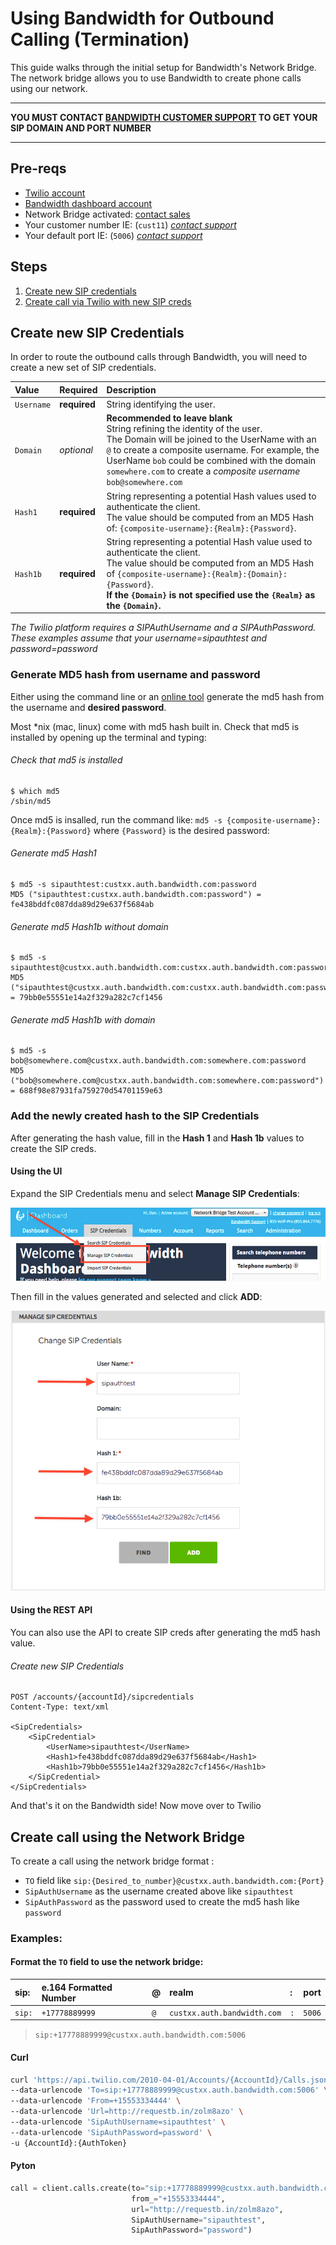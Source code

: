 # Using Bandwidth for Outbound Calling (Termination)

This guide walks through the initial setup for Bandwidth's Network Bridge. The network bridge allows you to use Bandwidth to create phone calls using our network.

---

**YOU MUST CONTACT [BANDWIDTH CUSTOMER SUPPORT](http://support.bandwidth.com) TO GET YOUR SIP DOMAIN AND PORT NUMBER**

---

## Pre-reqs

* [Twilio account](http://twilio.com)
* [Bandwidth dashboard account](http://bandwidth.com)
* Network Bridge activated: [contact sales](https://www.bandwidth.com/)
* Your customer number IE: (`cust11`) _[contact support](http://support.bandwidth.com)_
* Your default port IE: (`5006`) _[contact support](http://support.bandwidth.com)_

## Steps

1. [Create new SIP credentials](#create-new-sip-credentials)
2. [Create call via Twilio with new SIP creds](#create-call-using-the-network-bridge)

## Create new SIP Credentials

In order to route the outbound calls through Bandwidth, you will need to create a new set of SIP credentials.

| Value      | Required     | Description                                                                                                                                                                                                                                                                                                     |
|:-----------|:-------------|:----------------------------------------------------------------------------------------------------------------------------------------------------------------------------------------------------------------------------------------------------------------------------------------------------------------|
| `Username` | **required** | String identifying the user.                                                                                                                                                                                                                                                                                    |
| `Domain`   | _optional_   | **Recommended to leave blank** <br> String refining the identity of the user. <br> The Domain will be joined to the UserName with an `@` to create a composite username. For example, the UserName `bob` could be combined with the domain `somewhere.com` to create a _composite username_ `bob@somewhere.com` |
| `Hash1`    | **required** | String representing a potential Hash values used to authenticate the client. <br> The value should be computed from an MD5 Hash of: `{composite-username}:{Realm}:{Password}`.                                                                                                                                   |
| `Hash1b`   | **required** | String representing a potential Hash value used to authenticate the client. <br> The value should be computed from an MD5 Hash of `{composite-username}:{Realm}:{Domain}:{Password}`. <br> **If the `{Domain}` is not specified use the `{Realm}` as the `{Domain}`.**                                          |


_The Twilio platform requires a SIPAuthUsername and a SIPAuthPassword. These examples assume that your username=sipauthtest and password=password_

### Generate MD5 hash from username and password

Either using the command line or an [online tool](http://www.miraclesalad.com/webtools/md5.php) generate the md5 hash from the username and **desired password**.

Most *nix (mac, linux) come with md5 hash built in. Check that md5 is installed by opening up the terminal and typing:

###### Check that md5 is installed
```
$ which md5
/sbin/md5
```

Once md5 is insalled, run the command like: `md5 -s {composite-username}:{Realm}:{Password}` where `{Password}` is the desired password:

###### Generate md5 Hash1
```
$ md5 -s sipauthtest:custxx.auth.bandwidth.com:password
MD5 ("sipauthtest:custxx.auth.bandwidth.com:password") = fe438bddfc087dda89d29e637f5684ab
```

###### Generate md5 Hash1b _without_ domain
```
$ md5 -s sipauthtest@custxx.auth.bandwidth.com:custxx.auth.bandwidth.com:password
MD5 ("sipauthtest@custxx.auth.bandwidth.com:custxx.auth.bandwidth.com:password") = 79bb0e55551e14a2f329a282c7cf1456
```

###### Generate md5 Hash1b _with_ domain
```
$ md5 -s bob@somewhere.com@custxx.auth.bandwidth.com:somewhere.com:password
MD5 ("bob@somewhere.com@custxx.auth.bandwidth.com:somewhere.com:password") = 688f98e87931fa759270d54701159e63
```

### Add the newly created hash to the SIP Credentials

After generating the hash value, fill in the **Hash 1** and **Hash 1b** values to create the SIP creds.

#### Using the UI

Expand the SIP Credentials menu and select **Manage SIP Credentials**:

![Select Manage](select_manage.png)

Then fill in the values generated and selected and click **ADD**:

![Add Values](add_values.png)

#### Using the REST API

You can also use the API to create SIP creds after generating the md5 hash value.

###### Create new SIP Credentials
```http
POST /accounts/{accountId}/sipcredentials
Content-Type: text/xml

<SipCredentials>
    <SipCredential>
        <UserName>sipauthtest</UserName>
        <Hash1>fe438bddfc087dda89d29e637f5684ab</Hash1>
        <Hash1b>79bb0e55551e14a2f329a282c7cf1456</Hash1b>
    </SipCredential>
</SipCredentials>
```

And that's it on the Bandwidth side! Now move over to Twilio

## Create call using the Network Bridge

To create a call using the network bridge format :

* `TO` field like `sip:{Desired_to_number}@custxx.auth.bandwidth.com:{Port}`
* `SipAuthUsername` as the username created above like `sipauthtest`
* `SipAuthPassword` as the password used to create the md5 hash like `password`

### Examples:

#### Format the `TO` field to use the network bridge:

| sip:   | e.164 Formatted Number | @   | realm                       | :   | port   |
|:-------|:-----------------------|:----|:----------------------------|:----|:-------|
| `sip:` | `+17778889999`         | `@` | `custxx.auth.bandwidth.com` | `:` | `5006` |

> `sip:+17778889999@custxx.auth.bandwidth.com:5006`

#### Curl

```bash
curl 'https://api.twilio.com/2010-04-01/Accounts/{AccountId}/Calls.json' -X POST \
--data-urlencode 'To=sip:+17778889999@custxx.auth.bandwidth.com:5006' \
--data-urlencode 'From=+15553334444' \
--data-urlencode 'Url=http://requestb.in/zolm8azo' \
--data-urlencode 'SipAuthUsername=sipauthtest' \
--data-urlencode 'SipAuthPassword=password' \
-u {AccountId}:{AuthToken}
```

#### Pyton

```python
call = client.calls.create(to="sip:+17778889999@custxx.auth.bandwidth.com:5006",
                           from_="+15553334444",
                           url="http://requestb.in/zolm8azo",
                           SipAuthUsername="sipauthtest",
                           SipAuthPassword="password")
```

